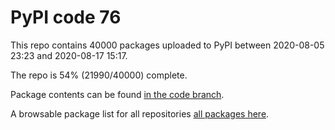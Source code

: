 # PyPI code 76

This repo contains 40000 packages uploaded to PyPI between 
2020-08-05 23:23 and 2020-08-17 15:17.

The repo is 54% (21990/40000) complete.

Package contents can be found [in the code branch](https://github.com/pypi-data/pypi-mirror-76/tree/code/packages).

A browsable package list for all repositories [all packages here](https://pypi-data.github.io/website/repositories/pypi-mirror-76).


